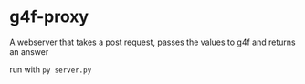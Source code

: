 # g4f-proxy
A webserver that takes a post request, passes the values to g4f and returns an answer

run with `py server.py`